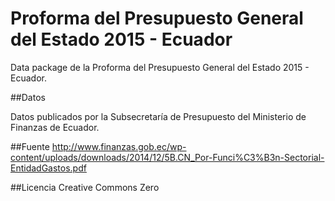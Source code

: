 # Proforma del Presupuesto General del Estado 2015 - Ecuador
Data package de la Proforma del Presupuesto General del Estado 2015 - Ecuador.

##Datos

Datos publicados por la Subsecretaría de Presupuesto del Ministerio de Finanzas de Ecuador.

##Fuente
http://www.finanzas.gob.ec/wp-content/uploads/downloads/2014/12/5B.CN_Por-Funci%C3%B3n-Sectorial-EntidadGastos.pdf

##Licencia
Creative Commons Zero
